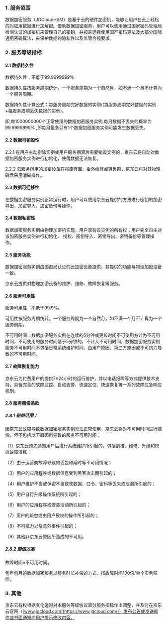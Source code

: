 ### **1. 服务范围**

 数据加密服务（JDCloudHSM）是基于云的硬件加密机，能够让用户在云上轻松的对应用数据进行加解密。借助数据加密服务，用户可以使用通过国家密码管理局检测认证的加密机来管理自己的密钥，并按需选择使用国产密码算法及大部分国际通用密码算法，来保护数据的隐私性以及监管合规要求。

### **2. 服务等级指标**

#### **2.1 数据持久性**

数据持久性：不低于99.9999999%

数据持久性按服务周期统计，一个服务周期为一个自然月，如不满一个月不计算为一个服务周期。

数据持久性计算公式：每服务周期完好数据的实例/(每服务周期完好数据的实例+每服务周期丢失数据的实例)。

即,每1000000000个正常使用的数据加密服务实例,每月数据不丢失的概率为99.9999999% ,即每月最多只有1个数据加密服务实例可能发生数据丢失。

#### **2.2 数据可销毁性**

2.2.1 在用户主动删除实例或用户服务期满后需要销毁实例的，京东云将自动对数据加密服务实例进行初始化，使得数据无法恢复。

2.2.2 云服务所用的加密设备在报废弃置、委外维修或转售前，京东云将对其物理磁盘采用消磁操作。

#### **2.3 数据可迁移性**

在数据加密服务实例正常运行时，用户可以使用京东云提供的方法进行密钥的加密导出、加密导入、加密备份等操作。

#### **2.4 数据私密性**

数据加密服务实例由物理加密机实现，用户享有该实例的所有权；用户完全自主对该加密服务实例进行初始化、 授权、密钥导入、密钥导出、密钥备份等管理操作。

#### **2.5 服务功能**

数据加密服务实例由国密局认证的云加密设备提供，其提供的功能与物理加密设备一致。

京东云提供对物理加密设备的维护、维修、故障恢复等服务。

#### **2.6 服务可用性**

服务可用性：不低于99.9%。

可用性按服务周期统计，一个服务周期为一个自然月，如不满一个月不计算为一个服务周期。

不可用时间：数据加密服务实例在连续的5分钟或更长时间不可使用方计为不可用时间，不可使用的服务时间低于5分钟的，不计入不可用时间，数据加密服务实例服务不可用时间不包括日常系统维护时间、由用户原因、第三方原因或不可抗力导致的不可用时间。

#### **2.7 故障恢复能力**

京东云为付费用户的提供7×24小时的运行维护，并以电话报障等方式提供技术支持，具备完善的故障监控、自动告警、快速定位、快速恢复等一系列故障应急响应机制。

#### **2.8 服务赔偿条款**

##### **2.8.1 赔偿范围：**

因京东云故障导致数据加密服务实例无法正常使用，京东云将对不可用时间进行赔偿，但不包括以下原因所导致的服务不可用时间：

（1）京东云预先通知用户后进行系统维护所引起的，包括割接、维修、升级和模拟故障演练；

（2）由于运营商故障导致的丢包和延时等不可用情况；

（3）用户的应用程序或数据信息受到黑客攻击而引起的；

（4）用户维护不当或保密不当致使数据、口令、密码等丢失或泄漏所引起的；

（5）用户自行升级操作系统所引起的；

（6）用户的应用程序或安装活动所引起的；

（7）用户的疏忽或由用户授权的操作所引起的；

（8）不可抗力以及意外事件引起的；

（9）其他非京东云原因所造成的不可用。

##### **2.8.2 赔偿方案**

故障时间=不可用时间。

包年包月的数据加密服务以服务时长补偿的方式，按故障时间100倍/单个实例赔偿。 

 

### **3. 其他**

京东云有权根据变化适时对本服务等级协议部分服务指标作出调整，并及时在京东云官网（[www.jdcloud.com](https://www.jdcloud.com/)）发布公告或发送邮件或书面通知向用户提示修改内容。

